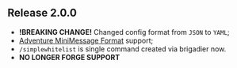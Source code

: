 ## Release 2.0.0
- **!BREAKING CHANGE!** Changed config format from `JSON` to `YAML`;
- [Adventure MiniMessage Format](https://docs.advntr.dev/minimessage/format.html) support;
- `/simplewhitelist` is single command created via brigadier now.
- **NO LONGER FORGE SUPPORT**
